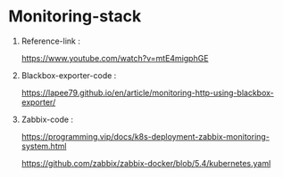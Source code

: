 # Monitoring-stack

1. Reference-link :

      https://www.youtube.com/watch?v=mtE4migphGE
      
2. Blackbox-exporter-code :

      https://lapee79.github.io/en/article/monitoring-http-using-blackbox-exporter/
      
3. Zabbix-code :

      https://programming.vip/docs/k8s-deployment-zabbix-monitoring-system.html
      
      https://github.com/zabbix/zabbix-docker/blob/5.4/kubernetes.yaml
      
